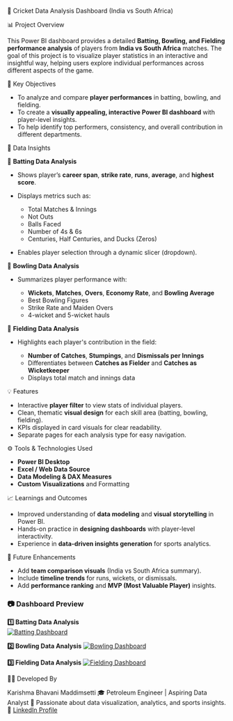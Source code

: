 🏏 Cricket Data Analysis Dashboard (India vs South Africa)

📊 Project Overview

This Power BI dashboard provides a detailed **Batting, Bowling, and Fielding performance analysis** of players from **India vs South Africa** matches. The goal of this project is to visualize player statistics in an interactive and insightful way, helping users explore individual performances across different aspects of the game.

🎯 Key Objectives

* To analyze and compare **player performances** in batting, bowling, and fielding.
* To create a **visually appealing, interactive Power BI dashboard** with player-level insights.
* To help identify top performers, consistency, and overall contribution in different departments.

🧠 Data Insights

🏏 **Batting Data Analysis**

* Shows player’s **career span**, **strike rate**, **runs**, **average**, and **highest score**.
* Displays metrics such as:

  * Total Matches & Innings
  * Not Outs
  * Balls Faced
  * Number of 4s & 6s
  * Centuries, Half Centuries, and Ducks (Zeros)
* Enables player selection through a dynamic slicer (dropdown).

🎯 **Bowling Data Analysis**

* Summarizes player performance with:

  * **Wickets**, **Matches**, **Overs**, **Economy Rate**, and **Bowling Average**
  * Best Bowling Figures
  * Strike Rate and Maiden Overs
  * 4-wicket and 5-wicket hauls

🧤 **Fielding Data Analysis**

* Highlights each player's contribution in the field:

  * **Number of Catches**, **Stumpings**, and **Dismissals per Innings**
  * Differentiates between **Catches as Fielder** and **Catches as Wicketkeeper**
  * Displays total match and innings data


💡 Features

* Interactive **player filter** to view stats of individual players.
* Clean, thematic **visual design** for each skill area (batting, bowling, fielding).
* KPIs displayed in card visuals for clear readability.
* Separate pages for each analysis type for easy navigation.


⚙️ Tools & Technologies Used

* **Power BI Desktop**
* **Excel / Web Data Source**
* **Data Modeling & DAX Measures**
* **Custom Visualizations** and Formatting

📈 Learnings and Outcomes

* Improved understanding of **data modeling** and **visual storytelling** in Power BI.
* Hands-on practice in **designing dashboards** with player-level interactivity.
* Experience in **data-driven insights generation** for sports analytics.


🧩 Future Enhancements

* Add **team comparison visuals** (India vs South Africa summary).
* Include **timeline trends** for runs, wickets, or dismissals.
* Add **performance ranking** and **MVP (Most Valuable Player)** insights.


### 📷 Dashboard Preview


**1️⃣ Batting Data Analysis**  
[![Batting Dashboard](4ce36d21-db42-4943-a03e-955ec7640301.png)](https://1drv.ms/i/c/0a9c8372bc9e9c41/EerdP44KTM9HhBmjbyxdggkBFd9QQ2qvFoxkjNfC9qvmww?e=0lG7N4)

**2️⃣ Bowling Data Analysis**
[![Bowling Dashboard](2415a39a-0fa5-4cc5-8215-60aacee083c1.png)](https://1drv.ms/i/c/0a9c8372bc9e9c41/ERtsTJHXddpOhTwbSJwCKNIBuNfSw_Kg4sb7Kd37QfbNjQ?e=tXmrn5)

**3️⃣ Fielding Data Analysis**
[![Fielding Dashboard](da5a85f0-3f13-43f8-9e0d-efd502835ba4.png)](https://1drv.ms/i/c/0a9c8372bc9e9c41/Efr9JcweJj1EhTZ_gy7g5z4BPFtAequ35zCiGyFj9RY59w?e=dyGqT8)



👩‍💻 Developed By

 Karishma Bhavani Maddimsetti
 🎓 Petroleum Engineer | Aspiring Data Analyst
 📍 Passionate about data visualization, analytics, and sports insights.
🔗 [LinkedIn Profile](https://www.linkedin.com/in/karishma-bhavani-maddimsetti-petroleumengineer)



